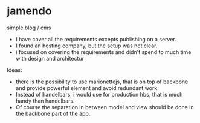 # jamendo
simple blog / cms

- I have cover all the requirements excepts publishing on a server. 
- I found an hosting company, but the setup was not clear. 
- i focused on covering the requirements and didn't spend to much time with design and architectur

Ideas:
- there is the possibility to use marionettejs, that is on top of backbone and provide powerful element and avoid redundant work
- Instead of handelbars, i would use for production hbs, that is much handy than handelbars.
- Of course the separation in between model and view should be done in the backbone part of the app.
